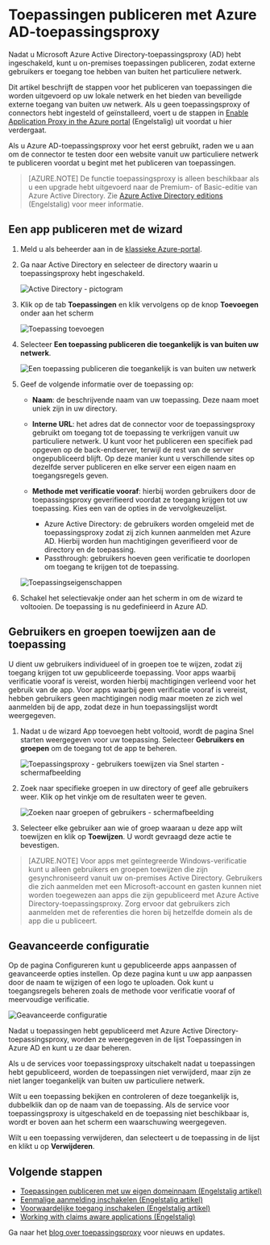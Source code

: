 <properties
    pageTitle="Apps publiceren met Azure AD-toepassingsproxy | Microsoft Azure"
    description="Publiceer on-premises toepassingen naar de cloud met Azure AD-toepassingsproxy."
    services="active-directory"
    documentationCenter=""
    authors="kgremban"
    manager="stevenpo"
    editor=""/>

<tags
    ms.service="active-directory"
    ms.workload="identity"
    ms.tgt_pltfrm="na"
    ms.devlang="na"
    ms.topic="get-started-article"
    ms.date="06/01/2016"
    ms.author="kgremban"/>


# Toepassingen publiceren met Azure AD-toepassingsproxy


Nadat u Microsoft Azure Active Directory-toepassingsproxy (AD) hebt ingeschakeld, kunt u on-premises toepassingen publiceren, zodat externe gebruikers er toegang toe hebben van buiten het particuliere netwerk.

Dit artikel beschrijft de stappen voor het publiceren van toepassingen die worden uitgevoerd op uw lokale netwerk en het bieden van beveiligde externe toegang van buiten uw netwerk. Als u geen toepassingsproxy of connectors hebt ingesteld of geïnstalleerd, voert u de stappen in [Enable Application Proxy in the Azure portal](active-directory-application-proxy-enable.md) (Engelstalig) uit voordat u hier verdergaat.

Als u Azure AD-toepassingsproxy voor het eerst gebruikt, raden we u aan om de connector te testen door een website vanuit uw particuliere netwerk te publiceren voordat u begint met het publiceren van toepassingen.

> [AZURE.NOTE] De functie toepassingsproxy is alleen beschikbaar als u een upgrade hebt uitgevoerd naar de Premium- of Basic-editie van Azure Active Directory. Zie [Azure Active Directory editions](active-directory-editions.md) (Engelstalig) voor meer informatie.

## Een app publiceren met de wizard

1. Meld u als beheerder aan in de [klassieke Azure-portal](https://manage.windowsazure.com/).
2. Ga naar Active Directory en selecteer de directory waarin u toepassingsproxy hebt ingeschakeld.

    ![Active Directory - pictogram](./media/active-directory-application-proxy-publish/ad_icon.png)

3. Klik op de tab **Toepassingen** en klik vervolgens op de knop **Toevoegen** onder aan het scherm

    ![Toepassing toevoegen](./media/active-directory-application-proxy-publish/aad_appproxy_selectdirectory.png)

4. Selecteer **Een toepassing publiceren die toegankelijk is van buiten uw netwerk**.

    ![Een toepassing publiceren die toegankelijk is van buiten uw netwerk](./media/active-directory-application-proxy-publish/aad_appproxy_addapp.png)

5. Geef de volgende informatie over de toepassing op:

    - **Naam**: de beschrijvende naam van uw toepassing. Deze naam moet uniek zijn in uw directory.
    - **Interne URL**: het adres dat de connector voor de toepassingsproxy gebruikt om toegang tot de toepassing te verkrijgen vanuit uw particuliere netwerk. U kunt voor het publiceren een specifiek pad opgeven op de back-endserver, terwijl de rest van de server ongepubliceerd blijft. Op deze manier kunt u verschillende sites op dezelfde server publiceren en elke server een eigen naam en toegangsregels geven.
    - **Methode met verificatie vooraf**: hierbij worden gebruikers door de toepassingsproxy geverifieerd voordat ze toegang krijgen tot uw toepassing. Kies een van de opties in de vervolgkeuzelijst.

        - Azure Active Directory: de gebruikers worden omgeleid met de toepassingsproxy zodat zij zich kunnen aanmelden met Azure AD. Hierbij worden hun machtigingen geverifieerd voor de directory en de toepassing.
        - Passthrough: gebruikers hoeven geen verificatie te doorlopen om toegang te krijgen tot de toepassing.

    ![Toepassingseigenschappen](./media/active-directory-application-proxy-publish/aad_appproxy_appproperties.png)  

6. Schakel het selectievakje onder aan het scherm in om de wizard te voltooien. De toepassing is nu gedefinieerd in Azure AD.


## Gebruikers en groepen toewijzen aan de toepassing

U dient uw gebruikers individueel of in groepen toe te wijzen, zodat zij toegang krijgen tot uw gepubliceerde toepassing. Voor apps waarbij verificatie vooraf is vereist, worden hierbij machtigingen verleend voor het gebruik van de app. Voor apps waarbij geen verificatie vooraf is vereist, hebben gebruikers geen machtigingen nodig maar moeten ze zich wel aanmelden bij de app, zodat deze in hun toepassingslijst wordt weergegeven.

1. Nadat u de wizard App toevoegen hebt voltooid, wordt de pagina Snel starten weergegeven voor uw toepassing. Selecteer **Gebruikers en groepen** om de toegang tot de app te beheren.

    ![Toepassingsproxy - gebruikers toewijzen via Snel starten - schermafbeelding](./media/active-directory-application-proxy-publish/aad_appproxy_usersgroups.png)

2. Zoek naar specifieke groepen in uw directory of geef alle gebruikers weer. Klik op het vinkje om de resultaten weer te geven.

    ![Zoeken naar groepen of gebruikers - schermafbeelding](./media/active-directory-application-proxy-publish/aad_appproxy_search.png)

2. Selecteer elke gebruiker aan wie of groep waaraan u deze app wilt toewijzen en klik op **Toewijzen**. U wordt gevraagd deze actie te bevestigen.

> [AZURE.NOTE] Voor apps met geïntegreerde Windows-verificatie kunt u alleen gebruikers en groepen toewijzen die zijn gesynchroniseerd vanuit uw on-premises Active Directory. Gebruikers die zich aanmelden met een Microsoft-account en gasten kunnen niet worden toegewezen aan apps die zijn gepubliceerd met Azure Active Directory-toepassingsproxy. Zorg ervoor dat gebruikers zich aanmelden met de referenties die horen bij hetzelfde domein als de app die u publiceert.


## Geavanceerde configuratie

Op de pagina Configureren kunt u gepubliceerde apps aanpassen of geavanceerde opties instellen. Op deze pagina kunt u uw app aanpassen door de naam te wijzigen of een logo te uploaden. Ook kunt u toegangsregels beheren zoals de methode voor verificatie vooraf of meervoudige verificatie.

![Geavanceerde configuratie](./media/active-directory-application-proxy-publish/aad_appproxy_configure.png)


Nadat u toepassingen hebt gepubliceerd met Azure Active Directory-toepassingsproxy, worden ze weergegeven in de lijst Toepassingen in Azure AD en kunt u ze daar beheren.

Als u de services voor toepassingsproxy uitschakelt nadat u toepassingen hebt gepubliceerd, worden de toepassingen niet verwijderd, maar zijn ze niet langer toegankelijk van buiten uw particuliere netwerk.

Wilt u een toepassing bekijken en controleren of deze toegankelijk is, dubbelklik dan op de naam van de toepassing. Als de service voor toepassingsproxy is uitgeschakeld en de toepassing niet beschikbaar is, wordt er boven aan het scherm een waarschuwing weergegeven.

Wilt u een toepassing verwijderen, dan selecteert u de toepassing in de lijst en klikt u op **Verwijderen**.

## Volgende stappen

- [Toepassingen publiceren met uw eigen domeinnaam (Engelstalig artikel)](active-directory-application-proxy-custom-domains.md)
- [Eenmalige aanmelding inschakelen (Engelstalig artikel)](active-directory-application-proxy-sso-using-kcd.md)
- [Voorwaardelijke toegang inschakelen (Engelstalig artikel)](active-directory-application-proxy-conditional-access.md)
- [Working with claims aware applications (Engelstalig)](active-directory-application-proxy-claims-aware-apps.md)

Ga naar het [blog over toepassingsproxy](http://blogs.technet.com/b/applicationproxyblog/) voor nieuws en updates.



<!--HONumber=Jun16_HO2-->


